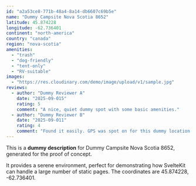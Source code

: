 ```yaml
---
id: "a2a53ce8-771b-48a4-8a14-db6607c69b5e"
name: "Dummy Campsite Nova Scotia 8652"
latitude: 45.874228
longitude: -62.736401
continent: "north-america"
country: "canada"
region: "nova-scotia"
amenities:
  - "trash"
  - "dog-friendly"
  - "tent-only"
  - "RV-suitable"
images:
  - "https://res.cloudinary.com/demo/image/upload/v1/sample.jpg"
reviews:
  - author: "Dummy Reviewer A"
    date: "2025-09-015"
    rating: 5
    comment: "A nice, quiet dummy spot with some basic amenities."
  - author: "Dummy Reviewer B"
    date: "2025-09-011"
    rating: 4
    comment: "Found it easily. GPS was spot on for this dummy location."
---
```


This is a **dummy description** for Dummy Campsite Nova Scotia 8652, generated for the proof of concept.

It provides a serene environment, perfect for demonstrating how SvelteKit can handle a large number of static pages. The coordinates are 45.874228, -62.736401.
